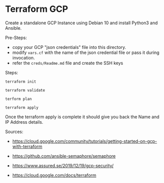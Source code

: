 # Terraform GCP

Create a standalone GCP Instance using Debian 10 and install Python3 and Ansible.

Pre-Steps:

- copy your GCP "json credentials" file into this directory.
- modify `vars.cf` with the name of the json credential file or pass it during invocation.
- refer the `creds/Readme.md` file and create the SSH keys

Steps:

`terraform init`

`terraform validate`

`terform plan`

`terraform apply`

Once the terraform apply is complete it should give you back the Name and IP Address details.

Sources:

- https://cloud.google.com/community/tutorials/getting-started-on-gcp-with-terraform

- https://github.com/ansible-semaphore/semaphore

- https://www.assured.se/2019/12/19/gcp-security/

- https://cloud.google.com/docs/terraform